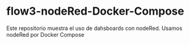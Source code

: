 # flow3-nodeRed-Docker-Compose
Este repositorio muestra el uso de dahsboards con nodeRed. Usamos nodeRed por Docker Compose
